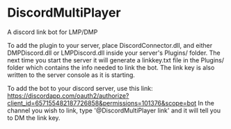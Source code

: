 # DiscordMultiPlayer
A discord link bot for LMP/DMP

To add the plugin to your server, place DiscordConnector.dll, and either DMPDiscord.dll or LMPDiscord.dll inside your server's Plugins/ folder.
The next time you start the server it will generate a linkkey.txt file in the Plugins/ folder which contains the info needed to link the bot.
The link key is also written to the server console as it is starting.

To add the bot to your discord server, use this link: https://discordapp.com/oauth2/authorize?client_id=657155482187726858&permissions=101376&scope=bot
In the channel you wish to link, type '@DiscordMultiPlayer link' and it will tell you to DM the link key.
